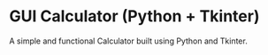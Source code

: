 # GUI Calculator (Python + Tkinter)
A simple and functional Calculator built using Python and Tkinter.
